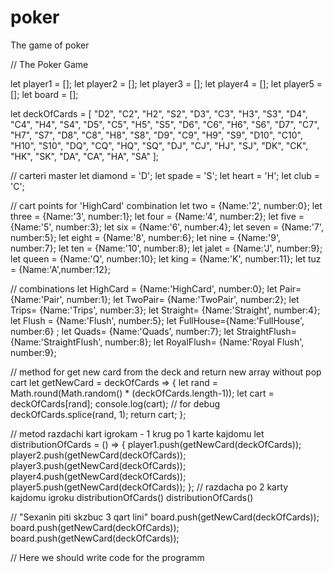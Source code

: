 # poker
The game of poker

// The Poker Game

let player1 = [];
let player2 = [];
let player3 = [];
let player4 = [];
let player5 = [];
let board = [];

let deckOfCards = [
    "D2", "C2", "H2", "S2", 
    "D3", "C3", "H3", "S3", 
    "D4", "C4", "H4", "S4", 
    "D5", "C5", "H5", "S5", 
    "D6", "C6", "H6", "S6",
    "D7", "C7", "H7", "S7", 
    "D8", "C8", "H8", "S8", 
    "D9", "C9", "H9", "S9",
    "D10", "C10", "H10", "S10", 
    "DQ", "CQ", "HQ", "SQ", 
    "DJ", "CJ", "HJ", "SJ", 
    "DK", "CK", "HK", "SK", 
    "DA", "CA", "HA", "SA"
];

// carteri master
let diamond = 'D';
let spade = 'S';
let heart = 'H';
let club = 'C';

// cart points for 'HighCard' combination
let two = {Name:'2', number:0};
let three = {Name:'3', number:1};
let four = {Name:'4', number:2};
let five = {Name:'5', number:3};
let six = {Name:'6', number:4};
let seven = {Name:'7', number:5};
let eight = {Name:'8', number:6};
let nine = {Name:'9', number:7};
let ten = {Name:'10', number:8};
let jalet = {Name:'J', number:9};
let queen = {Name:'Q', number:10};
let king = {Name:'K', number:11};
let tuz = {Name:'A',number:12};

// combinations
let HighCard = {Name:'HighCard', number:0};
let Pair= {Name:'Pair', number:1};
let TwoPair= {Name:'TwoPair', number:2};
let Trips= {Name:'Trips', number:3};
let Straight= {Name:'Straight', number:4};
let Flush = {Name:'Flush', number:5};
let FullHouse={Name:'FullHouse', number:6} ;
let Quads= {Name:'Quads', number:7};
let StraightFlush= {Name:'StraightFlush', number:8};
let RoyalFlush= {Name:'Royal Flush', number:9};

// method for get new card from the deck and return new array without pop cart
let getNewCard = deckOfCards => {
    let rand = Math.round(Math.random() * (deckOfCards.length-1));
    let cart = deckOfCards[rand];
    console.log(cart); // for debug
    deckOfCards.splice(rand, 1);
    return cart;
};


// metod razdachi kart igrokam - 1 krug po 1 karte kajdomu
let distributionOfCards = () => {
    player1.push(getNewCard(deckOfCards));
    player2.push(getNewCard(deckOfCards));
    player3.push(getNewCard(deckOfCards));
    player4.push(getNewCard(deckOfCards));
    player5.push(getNewCard(deckOfCards));
};
// razdacha po 2 karty kajdomu igroku
distributionOfCards()
distributionOfCards()


// "Sexanin piti skzbuc 3 qart lini"
board.push(getNewCard(deckOfCards));
board.push(getNewCard(deckOfCards));
board.push(getNewCard(deckOfCards));


// Here we should write code for the programm
